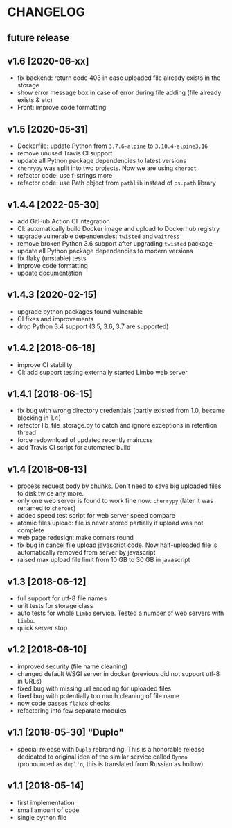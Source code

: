 CHANGELOG
=========

future release
------

v1.6 [2020-06-xx]
------

- fix backend: return code 403 in case uploaded file already exists in the storage
- show error message box in case of error during file adding (file already exists & etc)
- Front: improve code formatting

v1.5 [2020-05-31]
------

- Dockerfile: update Python from `3.7.6-alpine` to `3.10.4-alpine3.16`
- remove unused Travis CI support
- update all Python package dependencies to latest versions
- `cherrypy` was split into two projects. Now we are using `cheroot`
- refactor code: use f-strings more
- refactor code: use Path object from `pathlib` instead of `os.path` library

v1.4.4 [2022-05-30]
------

- add GitHub Action CI integration
- CI: automatically build Docker image and upload to Dockerhub registry
- upgrade vulnerable dependencies: `twisted` and `waitress`
- remove broken Python 3.6 support after upgrading `twisted` package
- update all Python package dependencies to modern versions
- fix flaky (unstable) tests
- improve code formatting
- update documentation

v1.4.3 [2020-02-15]
------

- upgrade python packages found vulnerable
- CI fixes and improvements
- drop Python 3.4 support (3.5, 3.6, 3.7 are supported)

v1.4.2 [2018-06-18]
------

- improve CI stability
- CI: add support testing externally started Limbo web server

v1.4.1 [2018-06-15]
------

- fix bug with wrong directory credentials (partly existed from 1.0, became blocking in 1.4)
- refactor lib_file_storage.py to catch and ignore exceptions in retention thread
- force redownload of updated recently main.css
- add Travis CI script for automated build

v1.4 [2018-06-13]
------

- process request body by chunks. Don't need to save big uploaded files to disk twice any more.
- only one web server is found to work fine now: `cherrypy` (later it was renamed to `cheroot`)
- added speed test script for web server speed compare
- atomic files upload: file is never stored partially if upload was not complete
- web page redesign: make corners round
- fix bug in cancel file upload javascript code. Now half-uploaded file is automatically
  removed from server by javascript
- raised max upload file limit from 10 GB to 30 GB in javascript

v1.3 [2018-06-12]
------

- full support for utf-8 file names
- unit tests for storage class
- auto tests for whole `Limbo` service. Tested a number of web servers with `Limbo`.
- quick server stop

v1.2 [2018-06-10]
------

- improved security (file name cleaning)
- changed default WSGI server in docker (previous did not support utf-8 in URLs)
- fixed bug with missing url encoding for uploaded files
- fixed bug with potentially too much cleaning of file name
- now code passes `flake8` checks
- refactoring into few separate modules

v1.1 [2018-05-30] "Duplo"
------

- special release with `Duplo` rebranding. This is a honorable release dedicated
  to original idea of the similar service called `Дупло`
  (pronounced as `dupl'o`, this is translated from Russian as hollow).

v1.1 [2018-05-14]
------

- first implementation
- small amount of code
- single python file
